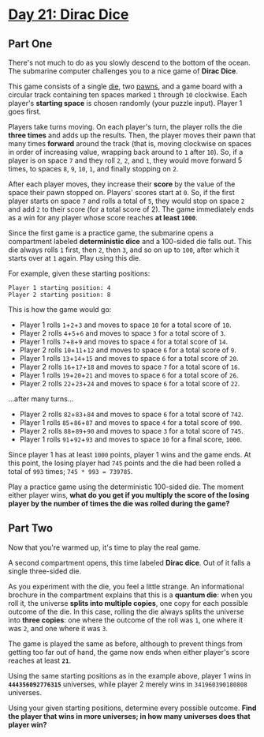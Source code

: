 # [Day 21: Dirac Dice](https://adventofcode.com/2021/day/21)

## Part One

There's not much to do as you slowly descend to the bottom of the ocean. The submarine computer challenges you to a nice game of **Dirac Dice**.

This game consists of a single [die](https://en.wikipedia.org/wiki/Dice), two [pawns](https://en.wikipedia.org/wiki/Glossary_of_board_games#piece), and a game board with a circular track containing ten spaces marked `1` through `10` clockwise. Each player's **starting space** is chosen randomly (your puzzle input). Player 1 goes first.

Players take turns moving. On each player's turn, the player rolls the die **three times** and adds up the results. Then, the player moves their pawn that many times **forward** around the track (that is, moving clockwise on spaces in order of increasing value, wrapping back around to `1` after `10`). So, if a player is on space `7` and they roll `2`, `2`, and `1`, they would move forward 5 times, to spaces `8`, `9`, `10`, `1`, and finally stopping on `2`.

After each player moves, they increase their **score** by the value of the space their pawn stopped on. Players' scores start at `0`. So, if the first player starts on space `7` and rolls a total of `5`, they would stop on space `2` and add `2` to their score (for a total score of 2). The game immediately ends as a win for any player whose score reaches **at least `1000`**.

Since the first game is a practice game, the submarine opens a compartment labeled **deterministic dice** and a 100-sided die falls out. This die always rolls `1` first, then `2`, then `3`, and so on up to `100`, after which it starts over at `1` again. Play using this die.

For example, given these starting positions:

```
Player 1 starting position: 4
Player 2 starting position: 8
```

This is how the game would go:

- Player 1 rolls `1`+`2`+`3` and moves to space `10` for a total score of `10`.
- Player 2 rolls `4`+`5`+`6` and moves to space `3` for a total score of `3`.
- Player 1 rolls `7`+`8`+`9` and moves to space `4` for a total score of `14`.
- Player 2 rolls `10`+`11`+`12` and moves to space `6` for a total score of `9`.
- Player 1 rolls `13`+`14`+`15` and moves to space `6` for a total score of `20`.
- Player 2 rolls `16`+`17`+`18` and moves to space `7` for a total score of `16`.
- Player 1 rolls `19`+`20`+`21` and moves to space `6` for a total score of `26`.
- Player 2 rolls `22`+`23`+`24` and moves to space `6` for a total score of `22`.

...after many turns...

- Player 2 rolls `82`+`83`+`84` and moves to space `6` for a total score of `742`.
- Player 1 rolls `85`+`86`+`87` and moves to space `4` for a total score of `990`.
- Player 2 rolls `88`+`89`+`90` and moves to space `3` for a total score of `745`.
- Player 1 rolls `91`+`92`+`93` and moves to space `10` for a final score, `1000`.

Since player 1 has at least `1000` points, player 1 wins and the game ends. At this point, the losing player had `745` points and the die had been rolled a total of `993` times; `745 * 993 = 739785`.

Play a practice game using the deterministic 100-sided die. The moment either player wins, **what do you get if you multiply the score of the losing player by the number of times the die was rolled during the game?**

## Part Two

Now that you're warmed up, it's time to play the real game.

A second compartment opens, this time labeled **Dirac dice**. Out of it falls a single three-sided die.

As you experiment with the die, you feel a little strange. An informational brochure in the compartment explains that this is a **quantum die**: when you roll it, the universe **splits into multiple copies**, one copy for each possible outcome of the die. In this case, rolling the die always splits the universe into **three copies**: one where the outcome of the roll was `1`, one where it was `2`, and one where it was `3`.

The game is played the same as before, although to prevent things from getting too far out of hand, the game now ends when either player's score reaches at least **`21`**.

Using the same starting positions as in the example above, player 1 wins in **`444356092776315`** universes, while player 2 merely wins in `341960390180808` universes.

Using your given starting positions, determine every possible outcome. **Find the player that wins in more universes; in how many universes does that player win?**

